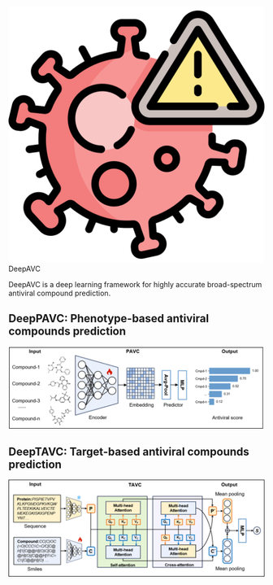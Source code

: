 ![Overview](virus.png) DeepAVC 

DeepAVC is a deep learning framework for highly accurate broad-spectrum antiviral compound prediction.




## DeepPAVC: Phenotype-based antiviral compounds prediction
![Overview](DeepPAVC.png)

## DeepTAVC: Target-based antiviral compounds prediction
![Overview](DeepTAVC.png)




